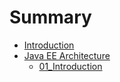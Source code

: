 # Summary

* [Introduction](README.md)
* [Java EE Architecture](java_ee_architecture.md)
   * [01_Introduction](01introduction.md)

